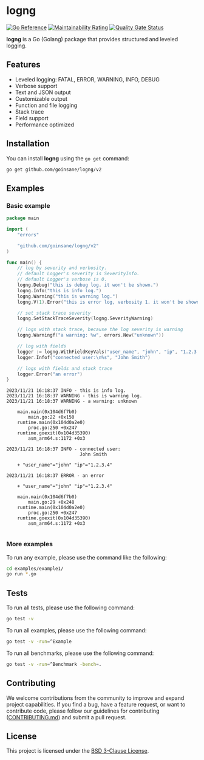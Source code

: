 # logng

[![Go Reference](https://pkg.go.dev/badge/github.com/goinsane/logng/v2.svg)](https://pkg.go.dev/github.com/goinsane/logng/v2)
[![Maintainability Rating](https://sonarcloud.io/api/project_badges/measure?project=goinsane_logng&metric=sqale_rating)](https://sonarcloud.io/summary/new_code?id=goinsane_logng)
[![Quality Gate Status](https://sonarcloud.io/api/project_badges/measure?project=goinsane_logng&metric=alert_status)](https://sonarcloud.io/summary/new_code?id=goinsane_logng)

**logng** is a Go (Golang) package that provides structured and leveled logging.

## Features

- Leveled logging: FATAL, ERROR, WARNING, INFO, DEBUG
- Verbose support
- Text and JSON output
- Customizable output
- Function and file logging
- Stack trace
- Field support
- Performance optimized

## Installation

You can install **logng** using the `go get` command:

```sh
go get github.com/goinsane/logng/v2
```

## Examples

### Basic example

```go
package main

import (
	"errors"

	"github.com/goinsane/logng/v2"
)

func main() {
	// log by severity and verbosity.
	// default Logger's severity is SeverityInfo.
	// default Logger's verbose is 0.
	logng.Debug("this is debug log. it won't be shown.")
	logng.Info("this is info log.")
	logng.Warning("this is warning log.")
	logng.V(1).Error("this is error log, verbosity 1. it won't be shown.")

	// set stack trace severity
	logng.SetStackTraceSeverity(logng.SeverityWarning)

	// logs with stack trace, because the log severity is warning
	logng.Warningf("a warning: %w", errors.New("unknown"))

	// log with fields
	logger := logng.WithFieldKeyVals("user_name", "john", "ip", "1.2.3.4")
	logger.Infof("connected user:\n%s", "John Smith")

	// logs with fields and stack trace
	logger.Error("an error")
}

```

```text
2023/11/21 16:18:37 INFO - this is info log.
2023/11/21 16:18:37 WARNING - this is warning log.
2023/11/21 16:18:37 WARNING - a warning: unknown
    
	main.main(0x104d6f7b0)
		main.go:22 +0x150
	runtime.main(0x104d0a2e0)
		proc.go:250 +0x247
	runtime.goexit(0x104d35390)
		asm_arm64.s:1172 +0x3
    
2023/11/21 16:18:37 INFO - connected user:
                           John Smith
    
	+ "user_name"="john" "ip"="1.2.3.4"
    
2023/11/21 16:18:37 ERROR - an error
    
	+ "user_name"="john" "ip"="1.2.3.4"
    
	main.main(0x104d6f7b0)
		main.go:29 +0x248
	runtime.main(0x104d0a2e0)
		proc.go:250 +0x247
	runtime.goexit(0x104d35390)
		asm_arm64.s:1172 +0x3
    
```

### More examples

To run any example, please use the command like the following:

```sh
cd examples/example1/
go run *.go
```

## Tests

To run all tests, please use the following command:

```sh
go test -v
```

To run all examples, please use the following command:

```sh
go test -v -run=^Example
```

To run all benchmarks, please use the following command:

```sh
go test -v -run=^Benchmark -bench=.
```

## Contributing

We welcome contributions from the community to improve and expand project capabilities. If you find a bug, have a
feature request, or want to contribute code, please follow our guidelines for contributing
([CONTRIBUTING.md](CONTRIBUTING.md)) and submit a pull request.

## License

This project is licensed under the [BSD 3-Clause License](LICENSE).
